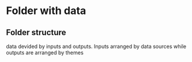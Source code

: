 # Folder with data

## Folder structure

data devided by inputs and outputs. Inputs arranged by data sources while outputs are arranged by themes
